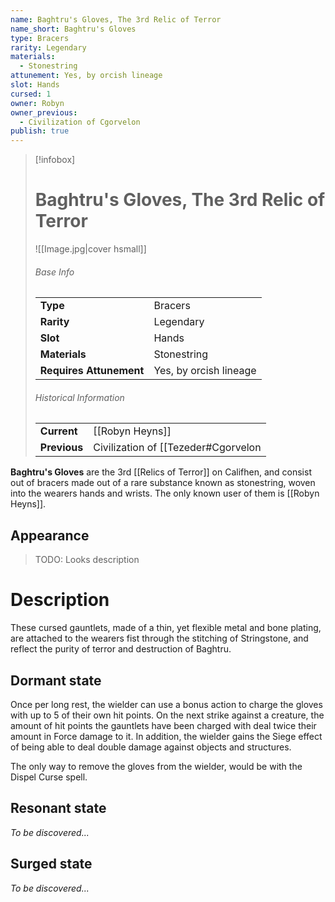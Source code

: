 ```yaml
---
name: Baghtru's Gloves, The 3rd Relic of Terror
name_short: Baghtru's Gloves
type: Bracers
rarity: Legendary
materials:
  - Stonestring
attunement: Yes, by orcish lineage
slot: Hands
cursed: 1
owner: Robyn
owner_previous:
  - Civilization of Cgorvelon
publish: true
---
```

> [!infobox]  
> # Baghtru's Gloves, The 3rd Relic of Terror
> ![[Image.jpg|cover hsmall]]
> ###### Base Info
> | | |
> |---|---|
> | **Type** | Bracers |
> | **Rarity** | Legendary |
> | **Slot** | Hands |
> | **Materials** | Stonestring |
> | **Requires Attunement** | Yes, by orcish lineage |
> ###### Historical Information
> | | |
> |---|---|
> | **Current** | [[Robyn Heyns]] |
> | **Previous** | Civilization of [[Tezeder#Cgorvelon|Cgorvelon]] |

**Baghtru's Gloves** are the 3rd [[Relics of Terror]] on Califhen, and consist out of bracers made out of a rare substance known as stonestring, woven into the wearers hands and wrists. The only known user of them is [[Robyn Heyns]].
## Appearance
> TODO: Looks description
# Description
These cursed gauntlets, made of a thin, yet flexible metal and bone plating, are attached to the wearers fist through the stitching of Stringstone, and reflect the purity of terror and destruction of Baghtru.  

## Dormant state
Once per long rest, the wielder can use a bonus action to charge the gloves with up to 5 of their own hit points. On the next strike against a creature, the amount of hit points the gauntlets have been charged with deal twice their amount in Force damage to it. In addition, the wielder gains the Siege effect of being able to deal double damage against objects and structures.  
  
The only way to remove the gloves from the wielder, would be with the Dispel Curse spell.
## Resonant state
*To be discovered...*
## Surged state
*To be discovered...*


